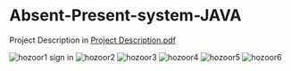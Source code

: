 # Absent-Present-system-JAVA
Project Description in  [Project Description.pdf](https://github.com/fam25ti/Absent-Present-system-JAVA/files/6377727/Project.Description.pdf)

![hozoor1](https://user-images.githubusercontent.com/74320148/120551623-7d409180-c40b-11eb-99ce-6bbbdf09fb2a.PNG)
sign in
![hozoor2](https://user-images.githubusercontent.com/74320148/120551792-a9f4a900-c40b-11eb-8bcf-8019ac439585.PNG)
![hozoor3](https://user-images.githubusercontent.com/74320148/120551802-ac570300-c40b-11eb-9bd2-ef28ad1a028a.PNG)
![hozoor4](https://user-images.githubusercontent.com/74320148/120551806-ae20c680-c40b-11eb-82eb-f0c19aa09593.PNG)
![hozoor5](https://user-images.githubusercontent.com/74320148/120551776-a6f9b880-c40b-11eb-8dd6-55c747def99c.PNG)
![hozoor6](https://user-images.githubusercontent.com/74320148/120551783-a82ae580-c40b-11eb-911b-975c6b1f2c25.PNG)
